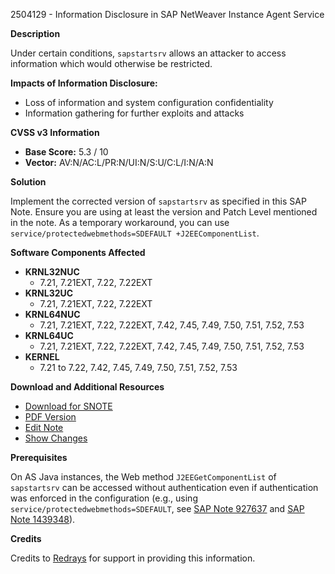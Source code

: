 2504129 - Information Disclosure in SAP NetWeaver Instance Agent Service

**Description**

Under certain conditions, `sapstartsrv` allows an attacker to access information which would otherwise be restricted.

**Impacts of Information Disclosure:**

- Loss of information and system configuration confidentiality
- Information gathering for further exploits and attacks

**CVSS v3 Information**

- **Base Score:** 5.3 / 10
- **Vector:** AV:N/AC:L/PR:N/UI:N/S:U/C:L/I:N/A:N

**Solution**

Implement the corrected version of `sapstartsrv` as specified in this SAP Note. Ensure you are using at least the version and Patch Level mentioned in the note. As a temporary workaround, you can use `service/protectedwebmethods=SDEFAULT +J2EEComponentList`.

**Software Components Affected**

- **KRNL32NUC**
  - 7.21, 7.21EXT, 7.22, 7.22EXT
- **KRNL32UC**
  - 7.21, 7.21EXT, 7.22, 7.22EXT
- **KRNL64NUC**
  - 7.21, 7.21EXT, 7.22, 7.22EXT, 7.42, 7.45, 7.49, 7.50, 7.51, 7.52, 7.53
- **KRNL64UC**
  - 7.21, 7.21EXT, 7.22, 7.22EXT, 7.42, 7.45, 7.49, 7.50, 7.51, 7.52, 7.53
- **KERNEL**
  - 7.21 to 7.22, 7.42, 7.45, 7.49, 7.50, 7.51, 7.52, 7.53

**Download and Additional Resources**

- [Download for SNOTE](https://notesdownloads.sap.com/note/0040000019858592017)
- [PDF Version](https://userapps.support.sap.com/sap/support/sfm/notes/print/0002504129?language=en-US&token=84CDF53F6B6FDC7A84D36EBC76CD8F9A)
- [Edit Note](https://me.sap.com/sap/support/notes/edit/0002504129)
- [Show Changes](https://me.sap.com/sap/support/notes/0002504129?showChanges=true)

**Prerequisites**

On AS Java instances, the Web method `J2EEGetComponentList` of `sapstartsrv` can be accessed without authentication even if authentication was enforced in the configuration (e.g., using `service/protectedwebmethods=SDEFAULT`, see [SAP Note 927637](https://me.sap.com/notes/927637) and [SAP Note 1439348](https://me.sap.com/notes/1439348)).

**Credits**

Credits to [Redrays](https://redrays.io) for support in providing this information.